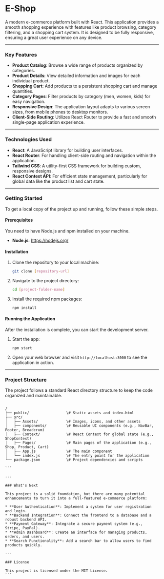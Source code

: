 # E-Shop

A modern e-commerce platform built with React. This application provides a smooth shopping experience with features like product browsing, category filtering, and a shopping cart system. It is designed to be fully responsive, ensuring a great user experience on any device.

---

### Key Features

* **Product Catalog**: Browse a wide range of products organized by categories.
* **Product Details**: View detailed information and images for each individual product.
* **Shopping Cart**: Add products to a persistent shopping cart and manage quantities.
* **Category Pages**: Filter products by category (men, women, kids) for easy navigation.
* **Responsive Design**: The application layout adapts to various screen sizes, from mobile phones to desktop monitors.
* **Client-Side Routing**: Utilizes React Router to provide a fast and smooth single-page application experience.

---

### Technologies Used

* **React**: A JavaScript library for building user interfaces.
* **React Router**: For handling client-side routing and navigation within the application.
* **Tailwind CSS**: A utility-first CSS framework for building custom, responsive designs.
* **React Context API**: For efficient state management, particularly for global data like the product list and cart state.

---

### Getting Started

To get a local copy of the project up and running, follow these simple steps.

#### Prerequisites

You need to have Node.js and npm installed on your machine.

* **Node.js**: <https://nodejs.org/>

#### Installation

1.  Clone the repository to your local machine:

    ```sh
    git clone [repository-url]
    ```

2.  Navigate to the project directory:

    ```sh
    cd [project-folder-name]
    ```

3.  Install the required npm packages:

    ```sh
    npm install
    ```

#### Running the Application

After the installation is complete, you can start the development server.

1.  Start the app:

    ```sh
    npm start
    ```

2.  Open your web browser and visit `http://localhost:3000` to see the application in action.

---

### Project Structure

The project follows a standard React directory structure to keep the code organized and maintainable.

````

/
├── public/                 \# Static assets and index.html
├── src/
│   ├── Assets/             \# Images, icons, and other assets
│   ├── components/         \# Reusable UI components (e.g., NavBar, Footer, Breadcrum)
│   ├── Context/            \# React Context for global state (e.g., ShopContext)
│   ├── Pages/              \# Main pages of the application (e.g., Shop, Product, Cart)
│   ├── App.js              \# The main component
│   └── index.js            \# The entry point for the application
└── package.json            \# Project dependencies and scripts

```

---

### What's Next

This project is a solid foundation, but there are many potential enhancements to turn it into a full-featured e-commerce platform:

* **User Authentication**: Implement a system for user registration and login.
* **Backend Integration**: Connect the frontend to a database and a robust backend API.
* **Payment Gateway**: Integrate a secure payment system (e.g., Stripe, PayPal).
* **Admin Dashboard**: Create an interface for managing products, orders, and users.
* **Search Functionality**: Add a search bar to allow users to find products quickly.

---

### License

This project is licensed under the MIT License.
```
